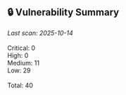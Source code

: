 ## 🔒 Vulnerability Summary

<!-- vuln-summary-start -->
_Last scan: 2025-10-14_<br><br>Critical: 0<br>High: 0<br>Medium: 11<br>Low: 29<br><br>Total: 40
<!-- vuln-summary-end -->
